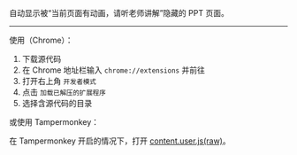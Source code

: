 自动显示被“当前页面有动画，请听老师讲解”隐藏的 PPT 页面。

---

使用（Chrome）：

1. 下载源代码
2. 在 Chrome 地址栏输入 `chrome://extensions` 并前往
3. 打开右上角 `开发者模式`
4. 点击 `加载已解压的扩展程序`
5. 选择含源代码的目录

或使用 Tampermonkey：

在 Tampermonkey 开启的情况下，打开 [content.user.js(raw)](https://raw.githubusercontent.com/liang2kl/yuketang-unveil/main/content.user.js)。
